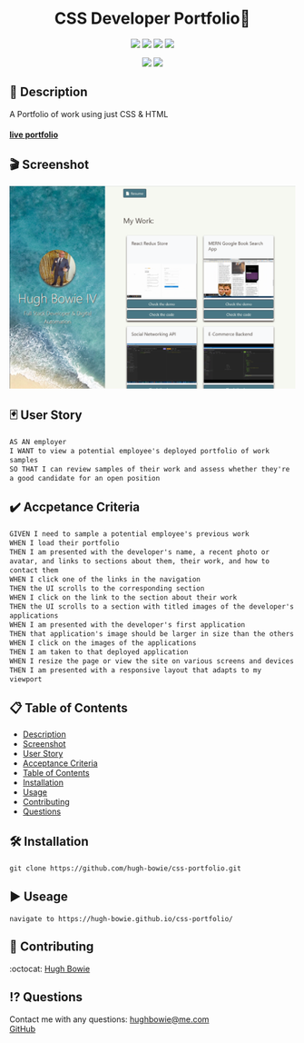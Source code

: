 <h1 align="center">CSS Developer Portfolio🚀</h1>

<p align="center">
    <img src="https://img.shields.io/github/repo-size/hugh-bowie/css-portfolio" />
    <img src="https://img.shields.io/github/languages/top/hugh-bowie/css-portfolio"  />
    <img src="https://img.shields.io/github/issues/hugh-bowie/css-portfolio" />
    <img src="https://img.shields.io/github/last-commit/hugh-bowie/css-portfolio" >

</p>
<p align="center">
    <img src="https://img.shields.io/badge/CSS-33cc33" />
    <img src="https://img.shields.io/badge/HTML-ff4d4d"  />
</p>

## 📓 Description

A Portfolio of work using just CSS & HTML

#### [live portfolio](https://hugh-bowie.github.io/portfolio/)

## 🎬 Screenshot

![portfolio](./assets/images/portfolio.png)

## 🃏 User Story

```
AS AN employer
I WANT to view a potential employee's deployed portfolio of work samples
SO THAT I can review samples of their work and assess whether they're a good candidate for an open position
```

## ✔️ Accpetance Criteria

```
GIVEN I need to sample a potential employee's previous work
WHEN I load their portfolio
THEN I am presented with the developer's name, a recent photo or avatar, and links to sections about them, their work, and how to contact them
WHEN I click one of the links in the navigation
THEN the UI scrolls to the corresponding section
WHEN I click on the link to the section about their work
THEN the UI scrolls to a section with titled images of the developer's applications
WHEN I am presented with the developer's first application
THEN that application's image should be larger in size than the others
WHEN I click on the images of the applications
THEN I am taken to that deployed application
WHEN I resize the page or view the site on various screens and devices
THEN I am presented with a responsive layout that adapts to my viewport
```

## 📋 Table of Contents

-   [Description](#description)
-   [Screenshot](#Screenshot)
-   [User Story](#user-story)
-   [Acceptance Criteria](#acceptance-criteria)
-   [Table of Contents](#table-of-contents)
-   [Installation](#installation)
-   [Usage](#usage)
-   [Contributing](#contributing)
-   [Questions](#questions)

## 🛠 Installation

`git clone https://github.com/hugh-bowie/css-portfolio.git`

## ▶️ Useage

`navigate to https://hugh-bowie.github.io/css-portfolio/`

## 🍻 Contributing

:octocat: [Hugh Bowie](https://github.com/hugh-bowie)

## ⁉️ Questions

Contact me with any questions: [hughbowie@me.com](mailto:hughbowie@me.com)<br />[GitHub](https://github.com/hugh-bowie)<br />
